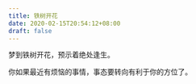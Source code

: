 ```yaml
---
title: 铁树开花
date: 2020-02-15T20:54:12+08:00
draft: false
---
```


梦到铁树开花，预示着绝处逢生。

你如果最近有烦恼的事情，事态要转向有利于你的方位了。

